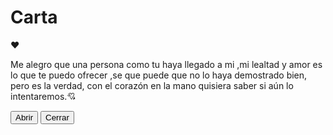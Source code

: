# Carta
<!DOCTYPE html>
<html lang="es">
<head>
  <meta charset="UTF-8">
  <meta name="viewport" content="width=device-width, initial-scale=1.0">
  <title>Cartita para Camila<3 </title>
  <link rel="stylesheet" href="style.css">
</head>
<body>
  <main>
    <div class="container-letter">
      <div class="cover"></div>
      <span class="heart">♥</span>
      <p class="paper" id="mainMessage">
        Me alegro que una persona como tu haya llegado a mi ,mi lealtad y amor es lo que te puedo ofrecer ,se que puede que no lo haya demostrado bien, 
        pero es la verdad, con el corazón en la mano quisiera saber si aún lo intentaremos.💘
      </p>
      <div class="letter"></div>
    </div>
    <div class="options">
      <button id="open">Abrir</button>
      <button id="close">Cerrar</butto>
    </div>
  </main>
  <script src="script.js"></script>
</body>
</html>
